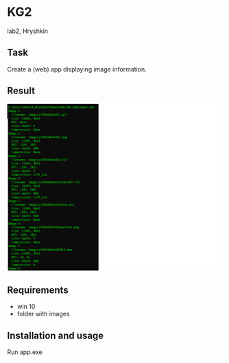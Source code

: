 # KG2
lab2, Hryshkin

## Task

Create a (web) app displaying image information.

## Result

![Screenshot of the program](example.png)

## Requirements

* win 10
* folder with images

## Installation and usage

Run app.exe
